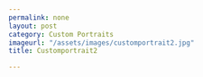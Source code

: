 ```yaml
---
permalink: none
layout: post
category: Custom Portraits
imageurl: "/assets/images/customportrait2.jpg"
title: Customportrait2

---
```

